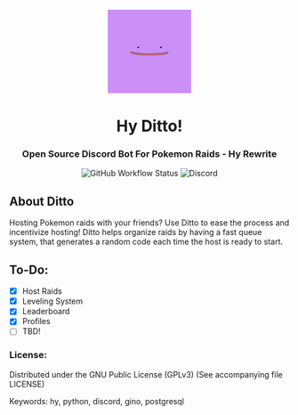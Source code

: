 <div id="ditto-logo" align="center">
    <br />
    <img src="https://github.com/TheCatster/Ditto/blob/master/logo.jpg" alt="Ditto Logo" width="150" height="150"/>
    <h1>Hy Ditto!</h1>
    <h3>Open Source Discord Bot For Pokemon Raids - Hy Rewrite</h3>
</div>

<div id="badges" align="center">

![GitHub Workflow Status](https://img.shields.io/github/workflow/status/TheCatster/Ditto/Python%20flake8%20and%20black)
![Discord](https://img.shields.io/discord/698941076861616159?label=Discord)

</div>

## About Ditto
Hosting Pokemon raids with your friends? Use Ditto to ease the process and incentivize hosting! Ditto helps organize raids by having a fast queue system, that generates a random code each time the host is ready to start.

## To-Do:

- [x] Host Raids
- [x] Leveling System
- [x] Leaderboard
- [x] Profiles
- [ ] TBD!

### License:

Distributed under the GNU Public License (GPLv3) (See accompanying file LICENSE)

Keywords: hy, python, discord, gino, postgresql
